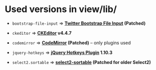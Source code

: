 # Used versions in view/lib/

+ ``bootstrap-file-input`` ⇒
  **[Twitter Bootstrap File Input](http://gregpike.net/demos/bootstrap-file-input/demo.html) (Patched)**

+ ``ckeditor`` ⇒
  **[CKEditor](http://ckeditor.com/) v4.4.7**

+ ``codemirror`` ⇒
  **[CodeMirror](http://codemirror.net/) (Patched)** – only plugins used

+ ``jquery-hotkeys`` ⇒
  **[jQuery Hotkeys Plugin](https://github.com/jeresig/jquery.hotkeys) 1.10.3**

* `select2.sortable`  ⇒
  **[select2-sortable](https://github.com/reduxframework/select2-sortable) (Patched for older Select2)**
